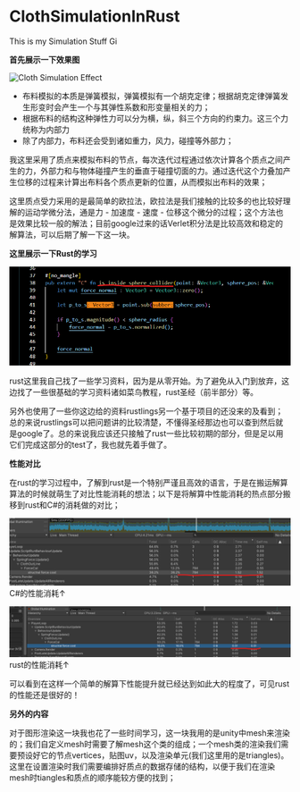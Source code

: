 # ClothSimulationInRust
This is my Simulation Stuff Gi

**首先展示一下效果图**

![Cloth Simulation Effect](/image/cloth_effect.gif)

* 布料模拟的本质是弹簧模拟，弹簧模拟有一个胡克定律；根据胡克定律弹簧发生形变时会产生一个与其弹性系数和形变量相关的力；
* 根据布料的结构这种弹性力可以分为横，纵，斜三个方向的约束力。这三个力统称为内部力
* 除了内部力，布料还会受到诸如重力，风力，碰撞等外部力；

我这里采用了质点来模拟布料的节点，每次迭代过程通过依次计算各个质点之间产生的力，外部力和与物体碰撞产生的垂直于碰撞切面的力。通过迭代这个力叠加产生位移的过程来计算出布料各个质点更新的位置，从而模拟出布料的效果；

这里质点受力采用的是最简单的欧拉法，欧拉法是我们接触的比较多的也比较好理解的运动学微分法，通是力 - 加速度 - 速度 - 位移这个微分的过程；这个方法也是效果比较一般的解法；目前google过来的话Verlet积分法是比较高效和稳定的解算法，可以后期了解一下这一块。

**这里展示一下Rust的学习**

![rustlearn](/image/rustlearn.png)

rust这里我自己找了一些学习资料，因为是从零开始。为了避免从入门到放弃，这边找了一些很基础的学习资料诸如菜鸟教程，rust圣经（前半部分）等。

另外也使用了一些你这边给的资料rustlings另一个基于项目的还没来的及看到；总的来说rustlings可以把问题讲的比较清楚，不懂得圣经那边也可以查到然后就是google了。总的来说我应该还只接触了rust一些比较初期的部分，但是足以用它们完成这部分的test了，我也就先着手做了。



**性能对比**

在rust的学习过程中，了解到rust是一个特别严谨且高效的语言，于是在搬运解算算法的时候就萌生了对比性能消耗的想法；以下是将解算中性能消耗的热点部分搬移到rust和C#的消耗做的对比；

![C#](/image/C%23_cost.png)
C#的性能消耗↑

![rust](/image/rust_cost.png)
rust的性能消耗↑

可以看到在这样一个简单的解算下性能提升就已经达到如此大的程度了，可见rust的性能还是很好的！

**另外的内容**

对于图形渲染这一块我也花了一些时间学习，这一块我用的是unity中mesh来渲染的；我们自定义mesh时需要了解mesh这个类的组成；一个mesh类的渲染我们需要预设好它的节点vertices，贴图uv，以及渲染单元(我们这里用的是triangles)。这里在设置渲染时我们需要编排好质点的数据存储的结构，以便于我们在渲染mesh时tiangles和质点的顺序能较方便的找到；